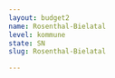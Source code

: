 ```yaml
---
layout: budget2
name: Rosenthal-Bielatal
level: kommune
state: SN
slug: Rosenthal-Bielatal

---
```




